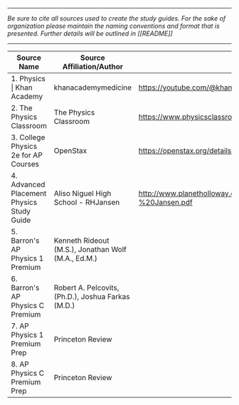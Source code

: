 ________________________________

*Be sure to cite all sources used to create the study guides. For the sake of organization please maintain the naming conventions and format that is presented. Further details will be outlined in [[README]]*

_____________________________


| Source Name                               | Source Affiliation/Author                           | Source Link                                                                           |
| ----------------------------------------- | --------------------------------------------------- | ------------------------------------------------------------------------------------- |
| 1. Physics \| Khan Academy                | khanacademymedicine                                 | https://youtube.com/@khanacademymedicine?si=kaucvEGZQYkgIhGH                          |
| 2. The Physics Classroom                  | The Physics Classroom                               | https://www.physicsclassroom.com/                                                     |
| 3. College Physics 2e for AP Courses      | OpenStax                                            | https://openstax.org/details/books/college-physics-ap-courses-2e                      |
| 4. Advanced Placement Physics Study Guide | Aliso Niguel High School - RHJansen                 | http://www.planetholloway.com/files/all%20physics/AP%20Study%20Guide%20-%20Jansen.pdf |
| 5. Barron's AP Physics 1 Premium          | Kenneth Rideout (M.S.), Jonathan Wolf (M.A., Ed.M.) |                                                                                       |
| 6. Barron's AP Physics C Premium          | Robert A. Pelcovits, (Ph.D.), Joshua Farkas (M.D.)  |                                                                                       |
| 7. AP Physics 1 Premium Prep              | Princeton Review                                    |                                                                                       |
| 8. AP Physics C Premium Prep              | Princeton Review                                    |                                                                                       |
